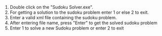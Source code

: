 1. Double click on the "Sudoku Solver.exe".
2. For getting a solution to the sudoku problem enter 1 or else 2 to exit.
3. Enter a valid xml file containing the sudoku problem.
4. After entering file name, press "Enter" to get the solved sudoku problem
5. Enter 1 to solve a new Sudoku problem or enter 2 to exit